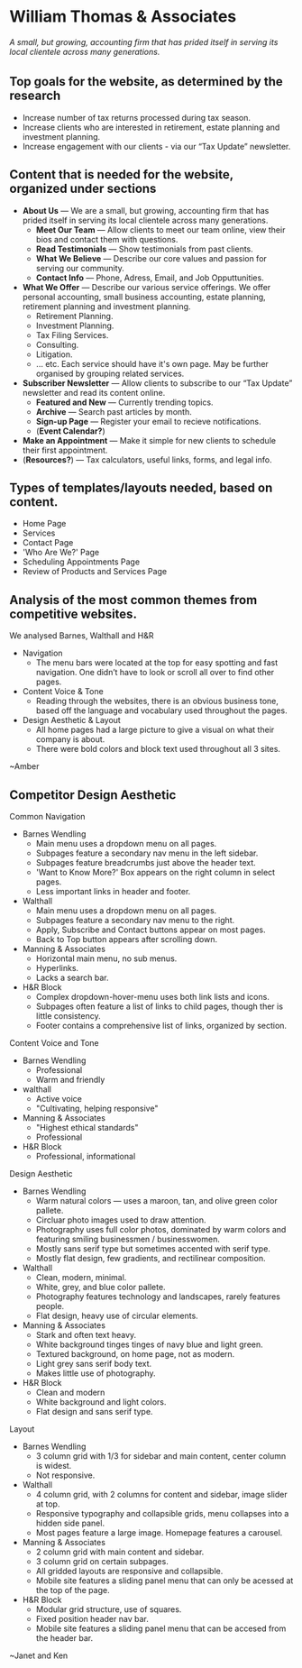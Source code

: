 # William Thomas & Associates

###### A small, but growing, accounting firm that has prided itself in serving its local clientele across many generations.


## Top goals for the website, as determined by the research

 + Increase number of tax returns processed during tax season.
 + Increase clients who are interested in retirement, estate planning and investment planning.
 + Increase engagement with our clients - via our “Tax Update” newsletter.

## Content that is needed for the website, organized under sections

 + **About Us** — We are a small, but growing, accounting firm that has prided itself in serving its local clientele across many generations.
    + **Meet Our Team** — Allow clients to meet our team online, view their bios and contact them with questions.
    + **Read Testimonials** — Show testimonials from past clients.
    + **What We Believe** — Describe our core values and passion for serving our community.
    + **Contact Info** — Phone, Adress, Email, and Job Opputtunities.
 + **What We Offer** — Describe our various service offerings. We offer personal accounting, small business accounting, estate planning, retirement planning and investment planning.
   + Retirement Planning.
   + Investment Planning.
   + Tax Filing Services.
   + Consulting.
   + Litigation.
   + ... etc. Each service should have it's own page. May be further organised by grouping related services.
 + **Subscriber Newsletter** — Allow clients to subscribe to our “Tax Update” newsletter and read its content online.
   + **Featured and New** — Currently trending topics.
   + **Archive** — Search past articles by month.
   + **Sign-up Page** — Register your email to recieve notifications.
   + (**Event Calendar?**)
 + **Make an Appointment** — Make it simple for new clients to schedule their first appointment.
 + (**Resources?**) — Tax calculators, useful links, forms, and legal info.

## Types of templates/layouts needed, based on content.

 + Home Page
 + Services
 + Contact Page
 + 'Who Are We?' Page
 + Scheduling Appointments Page
 + Review of Products and Services Page

## Analysis of the most common themes from competitive websites.

We analysed Barnes, Walthall and H&R

 + Navigation
   + The menu bars were located at the top for easy spotting and fast navigation. One didn’t have to look or scroll all over to find other pages.
 + Content Voice & Tone
   + Reading through the websites, there is an obvious business tone, based off the language and vocabulary used throughout the pages.
 + Design Aesthetic & Layout
   + All home pages had a large picture to give a visual on what their company is about.
   + There were bold colors and block text used throughout all 3 sites. 

~Amber

## Competitor Design Aesthetic

Common Navigation

 + Barnes Wendling
   + Main menu uses a dropdown menu on all pages.
   + Subpages feature a secondary nav menu in the left sidebar.
   + Subpages feature breadcrumbs just above the header text.
   + 'Want to Know More?' Box appears on the right column in select pages.
   + Less important links in header and footer.
 + Walthall
   + Main menu uses a dropdown menu on all pages.
   + Subpages feature a secondary nav menu to the right.
   + Apply, Subscribe and Contact buttons appear on most pages.
   + Back to Top button appears after scrolling down.
 + Manning & Associates
   + Horizontal main menu, no sub menus.
   + Hyperlinks.
   + Lacks a search bar.
 + H&R Block
   + Complex dropdown-hover-menu uses both link lists and icons.
   + Subpages often feature a list of links to child pages, though ther is little consistency.
   + Footer contains a comprehensive list of links, organized by section.

Content Voice and Tone

 + Barnes Wendling
   + Professional
   + Warm and friendly
 + walthall
   + Active voice
   + "Cultivating, helping responsive"
 + Manning & Associates
   + "Highest ethical standards"
   + Professional
 + H&R Block
   + Professional, informational

Design Aesthetic

 + Barnes Wendling
   + Warm natural colors — uses a maroon, tan, and olive green color pallete.
   + Circluar photo images used to draw attention.
   + Photography uses full color photos, dominated by warm colors and featuring smiling businessmen / businesswomen.
   + Mostly sans serif type but sometimes accented with serif type.
   + Mostly flat design, few gradients, and rectilinear composition.
 + Walthall
   + Clean, modern, minimal.
   + White, grey, and blue color pallete.
   + Photography features technology and landscapes, rarely features people.
   + Flat design, heavy use of circular elements.
 + Manning & Associates
   + Stark and often text heavy.
   + White background tinges tinges of navy blue and light green.
   + Textured background, on home page, not as modern.
   + Light grey sans serif body text.
   + Makes little use of photography.
 + H&R Block
   + Clean and modern
   + White background and light colors.
   + Flat design and sans serif type.

Layout

 + Barnes Wendling
   + 3 column grid with 1/3 for sidebar and main content, center column is widest.
   + Not responsive.
 + Walthall
   + 4 column grid, with 2 columns for content and sidebar, image slider at top.
   + Responsive typography and collapsible grids, menu collapses into a hidden side panel.
   + Most pages feature a large image. Homepage features a carousel.
 + Manning & Associates
   + 2 column grid with main content and sidebar.
   + 3 column grid on certain subpages.
   + All gridded layouts are responsive and collapsible.
   + Mobile site features a sliding panel menu that can only be acessed at the top of the page.
 + H&R Block
   + Modular grid structure, use of squares.
   + Fixed position header nav bar.
   + Mobile site features a sliding panel menu that can be accesed from the header bar.

~Janet and Ken
